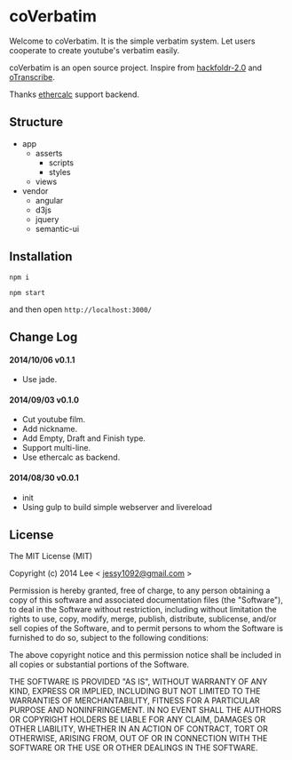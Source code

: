coVerbatim
=============
Welcome to coVerbatim. It is the simple verbatim system. Let users cooperate to create youtube's verbatim easily.

coVerbatim is an open source project. Inspire from [hackfoldr-2.0](http://hack.etblue.tw/) and [oTranscribe](http://otranscribe.com/). 

Thanks [ethercalc](https://ethercalc.org/) support backend.

## Structure

- app
    + asserts
        - scripts
        - styles
    + views
- vendor
    + angular
    + d3js
    + jquery
    + semantic-ui

## Installation

`npm i`

`npm start`

and then open `http://localhost:3000/`

## Change Log

#### 2014/10/06 v0.1.1
- Use jade.

#### 2014/09/03 v0.1.0
- Cut youtube film.
- Add nickname.
- Add Empty, Draft and Finish type.
- Support multi-line.
- Use ethercalc as backend. 

#### 2014/08/30 v0.0.1
- init
- Using gulp to build simple webserver and livereload

## License

The MIT License (MIT)

Copyright (c) 2014 Lee  < jessy1092@gmail.com >

Permission is hereby granted, free of charge, to any person obtaining a copy of
this software and associated documentation files (the "Software"), to deal in
the Software without restriction, including without limitation the rights to
use, copy, modify, merge, publish, distribute, sublicense, and/or sell copies of
the Software, and to permit persons to whom the Software is furnished to do so,
subject to the following conditions:

The above copyright notice and this permission notice shall be included in all
copies or substantial portions of the Software.

THE SOFTWARE IS PROVIDED "AS IS", WITHOUT WARRANTY OF ANY KIND, EXPRESS OR
IMPLIED, INCLUDING BUT NOT LIMITED TO THE WARRANTIES OF MERCHANTABILITY, FITNESS
FOR A PARTICULAR PURPOSE AND NONINFRINGEMENT. IN NO EVENT SHALL THE AUTHORS OR
COPYRIGHT HOLDERS BE LIABLE FOR ANY CLAIM, DAMAGES OR OTHER LIABILITY, WHETHER
IN AN ACTION OF CONTRACT, TORT OR OTHERWISE, ARISING FROM, OUT OF OR IN
CONNECTION WITH THE SOFTWARE OR THE USE OR OTHER DEALINGS IN THE SOFTWARE.
